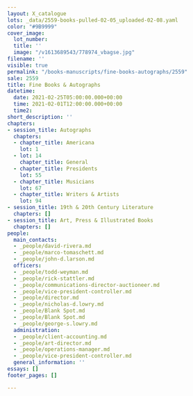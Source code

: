 ```yaml
---
layout: X_catalogue
lots: _data/2559-books-pulled-02-05_uploaded-02-08.yaml
color: "#9B9999"
cover_image:
  lot_number: 
  title: ''
  image: "/v1613689543/778974_vbagse.jpg"
filename: ''
visible: true
permalink: "/books-manuscripts/fine-books-autographs/2559"
sale: 2559
title: Fine Books & Autographs
datetime:
  date: 2021-02-25T05:00:00.000+00:00
  time: 2021-02-01T12:00:00.000+00:00
  time2: 
short_description: ''
chapters:
- session_title: Autographs
  chapters:
  - chapter_title: Americana
    lot: 1
  - lot: 14
    chapter_title: General
  - chapter_title: Presidents
    lot: 55
  - chapter_title: Musicians
    lot: 67
  - chapter_title: Writers & Artists
    lot: 94
- session_title: 19th & 20th Century Literature
  chapters: []
- session_title: Art, Press & Illustrated Books
  chapters: []
people:
  main_contacts:
  - _people/david-rivera.md
  - _people/marco-tomaschett.md
  - _people/john-d.larson.md
  officers:
  - _people/todd-weyman.md
  - _people/rick-stattler.md
  - _people/communications-director-auctioneer.md
  - _people/vice-president-controller.md
  - _people/director.md
  - _people/nicholas-d.lowry.md
  - _people/Blank Spot.md
  - _people/Blank Spot.md
  - _people/george-s.lowry.md
  administration:
  - _people/client-accounting.md
  - _people/art-director.md
  - _people/operations-manager.md
  - _people/vice-president-controller.md
  general_information: ''
essays: []
footer_pages: []

---
```

